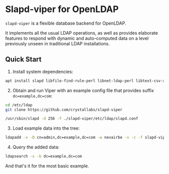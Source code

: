 # Slapd-viper for OpenLDAP

`slapd-viper` is a flexible database backend for OpenLDAP.

It implements all the usual LDAP operations, as well as provides elaborate features to respond with dynamic and auto-computed data on a level previously unseen in traditional LDAP installations.

## Quick Start

1. Install system dependencies:

```sh
apt install slapd libfile-find-rule-perl libnet-ldap-perl libtext-csv-xs-perl liblist-moreutils-perl
```

2. Obtain and run Viper with an example config file that provides suffix `dc=example,dc=com`:

```sh
cd /etc/ldap
git clone https://github.com/crystallabs/slapd-viper

/usr/sbin/slapd -d 256 -f ./slapd-viper/etc/ldap/slapd.conf
```

3. Load example data into the tree:

```sh
ldapadd -x -D cn=admin,dc=example,dc=com -w nevairbe -v -c -f slapd-viper/ldifs/example.ldif
```

4. Query the added data:

```sh
ldapsearch -x -b dc=example,dc=com
```

And that's it for the most basic example.
